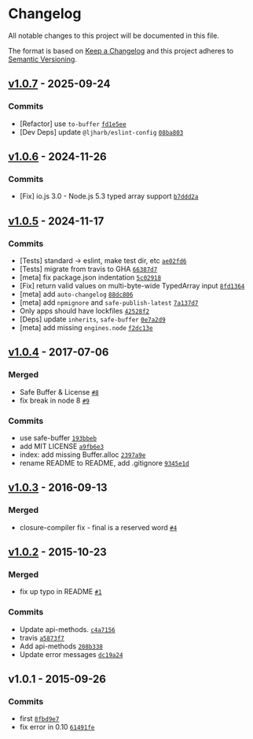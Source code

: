 # Changelog

All notable changes to this project will be documented in this file.

The format is based on [Keep a Changelog](https://keepachangelog.com/en/1.0.0/)
and this project adheres to [Semantic Versioning](https://semver.org/spec/v2.0.0.html).

## [v1.0.7](https://github.com/browserify/cipher-base/compare/v1.0.6...v1.0.7) - 2025-09-24

### Commits

- [Refactor] use `to-buffer` [`fd1e5ee`](https://github.com/browserify/cipher-base/commit/fd1e5eeafccbc8eaa827ee6b9b60c14608aa784f)
- [Dev Deps] update `@ljharb/eslint-config` [`08ba803`](https://github.com/browserify/cipher-base/commit/08ba8034223a53d300b7dccf33d8f14e52379a34)

## [v1.0.6](https://github.com/browserify/cipher-base/compare/v1.0.5...v1.0.6) - 2024-11-26

### Commits

- [Fix] io.js 3.0 - Node.js 5.3 typed array support [`b7ddd2a`](https://github.com/browserify/cipher-base/commit/b7ddd2ac24e65cc47befc1e0eb5026422f8ab037)

## [v1.0.5](https://github.com/browserify/cipher-base/compare/v1.0.4...v1.0.5) - 2024-11-17

### Commits

- [Tests] standard -&gt; eslint, make test dir, etc [`ae02fd6`](https://github.com/browserify/cipher-base/commit/ae02fd6624c41ac4ac18077be797111d1955bc76)
- [Tests] migrate from travis to GHA [`66387d7`](https://github.com/browserify/cipher-base/commit/66387d71461287ad9067bb1bcbfdc47403a33ee7)
- [meta] fix package.json indentation [`5c02918`](https://github.com/browserify/cipher-base/commit/5c02918ac58c875ed36913c2dc3e1043f4d1c99c)
- [Fix] return valid values on multi-byte-wide TypedArray input [`8fd1364`](https://github.com/browserify/cipher-base/commit/8fd136432ca298a664f5637629cf2b42a6c7f294)
- [meta] add `auto-changelog` [`88dc806`](https://github.com/browserify/cipher-base/commit/88dc806806d3dc41444dbf639c87c00f82c949b3)
- [meta] add `npmignore` and `safe-publish-latest` [`7a137d7`](https://github.com/browserify/cipher-base/commit/7a137d749ce7ea7ea56b9c096844b1b8ab723f61)
- Only apps should have lockfiles [`42528f2`](https://github.com/browserify/cipher-base/commit/42528f291db16bf2e7d5f831ebe2ad87fd0b1f42)
- [Deps] update `inherits`, `safe-buffer` [`0e7a2d9`](https://github.com/browserify/cipher-base/commit/0e7a2d9a33a391e82fa9cf512d6e25cc91ab8613)
- [meta] add missing `engines.node` [`f2dc13e`](https://github.com/browserify/cipher-base/commit/f2dc13e47bbcf3c873db9a9e0f83e5f29d0783fe)

## [v1.0.4](https://github.com/browserify/cipher-base/compare/v1.0.3...v1.0.4) - 2017-07-06

### Merged

- Safe Buffer & License [`#8`](https://github.com/browserify/cipher-base/pull/8)
- fix break in node 8 [`#9`](https://github.com/browserify/cipher-base/pull/9)

### Commits

- use safe-buffer [`193bbeb`](https://github.com/browserify/cipher-base/commit/193bbeb0d60ff206b072d4e18b32fcf150eb0fad)
- add MIT LICENSE [`a9fb6e3`](https://github.com/browserify/cipher-base/commit/a9fb6e316c25b25d2bd04fa5b6eb748318bdcb04)
- index: add missing Buffer.alloc [`2397a9e`](https://github.com/browserify/cipher-base/commit/2397a9e0db33b2f3d6abbd89f01db1c066804a91)
- rename README to README, add .gitignore [`9345e1d`](https://github.com/browserify/cipher-base/commit/9345e1d21fd10555bc4f39ccae5512ca0202c5f6)

## [v1.0.3](https://github.com/browserify/cipher-base/compare/v1.0.2...v1.0.3) - 2016-09-13

### Merged

- closure-compiler fix - final is a reserved word [`#4`](https://github.com/browserify/cipher-base/pull/4)

## [v1.0.2](https://github.com/browserify/cipher-base/compare/v1.0.1...v1.0.2) - 2015-10-23

### Merged

- fix up typo in README [`#1`](https://github.com/browserify/cipher-base/pull/1)

### Commits

- Update api-methods. [`c4a7156`](https://github.com/browserify/cipher-base/commit/c4a7156c7beedb524ce5005374d2fd1327fa3ca4)
- travis [`a5873f7`](https://github.com/browserify/cipher-base/commit/a5873f7dbfe542d7ec28bcb3e306096d1d2b951c)
- Add api-methods [`208b338`](https://github.com/browserify/cipher-base/commit/208b33841d3e8a6f5322e54bdf442e1ee0d77590)
- Update error messages [`dc19a24`](https://github.com/browserify/cipher-base/commit/dc19a24119786518c1c835d948e36ddae3bf3adb)

## v1.0.1 - 2015-09-26

### Commits

- first [`8fbd9e7`](https://github.com/browserify/cipher-base/commit/8fbd9e7654d384b578e63d12e0311ae16dc07741)
- fix error in 0.10 [`61491fe`](https://github.com/browserify/cipher-base/commit/61491fe31fcc9bee0901f93b26cee6eaaca07575)
